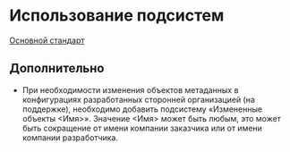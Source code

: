 # Использование подсистем

[Основной стандарт](https://its.1c.ru/db/v8std#content:543:hdoc)

## Дополнительно

* При необходимости изменения объектов метаданных в конфигурациях разработанных сторонней организацией (на поддержке), необходимо добавить подсистему «Измененные объекты <Имя>». Значение <Имя> может быть любым, это может быть сокращение от имени компании заказчика или от имени компании разработчика.